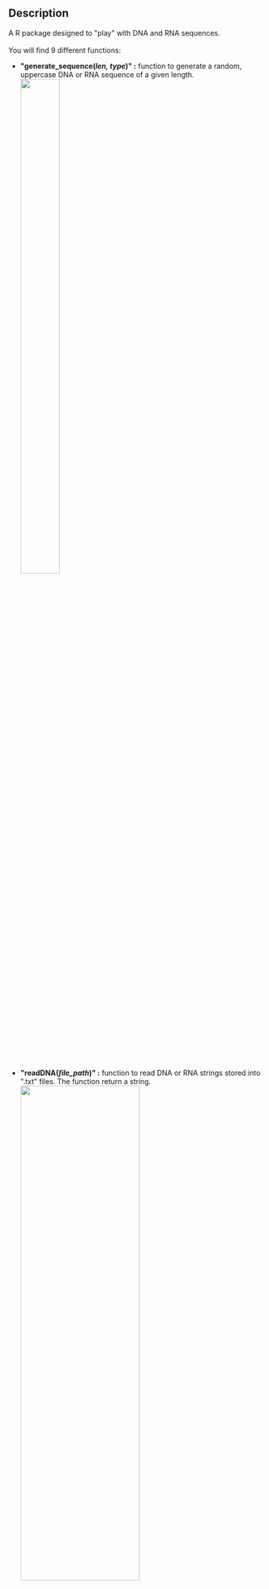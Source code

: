 <h2>Description</h2>
A R package designed to "play" with DNA and RNA sequences. 
<br />
<br />
You will find 9 different functions: 
<ul>
 <li><b>"generate_sequence(<i>len, type</i>)" :</b> function to generate a random, uppercase DNA or RNA sequence of a given length.</li>
<img src="https://i.imgur.com/FCUROtx.png" height="50%" width="40%" alt=""/>
  <br>
 <li><b>"readDNA(<i>file_path</i>)" :</b> function to read DNA or RNA strings stored into ".txt" files. The function return a string.</li> 
  <img src="https://i.imgur.com/bEe7etP.png" height="50%" width="70%" alt=""/>
   <li><b>"transcribe(<i>string</i>)" :</b> function to transcribe a DNA sequence into the correpsonding RNA sequence.</li>
  <img src="https://i.imgur.com/GLYYR14.png" height="50%" width="35%" alt=""/>
    <li><b>"reverse_transcribe(<i>string</i>)" :</b> function to transcribe a RNA sequence into the correpsonding DNA sequence.</li>
 <img src="https://i.imgur.com/T5kDMJk.png" height="50%" width="25%" alt=""/>
     <li><b>"complement_reverse(<i>string</i>)" :</b> function to first compute the complement of a DNA or RNA sequence and then reverse it.</li> 
   <img src="https://i.imgur.com/Tk7oyNH.png" height="50%" width="40%" alt=""/>
    <li><b>"GC_content(<i>string</i>)" :</b> function to compute the GC content of a DNA or RNA string.</li> 
   <img src="https://i.imgur.com/uRmj3fy.png" height="50%" width="50%" alt=""/>
    <li><b>"nucleotides_count(<i>string</i>)" :</b> function to print a plot to visualize the nucleotides count within a DNA or RNA sequence.</li> 
   <img src="https://i.imgur.com/ut9JWz3.png" height="50%" width="60%" alt=""/>
  <br>
   <img src="https://i.imgur.com/oXpvGdl.png" height="50%" width="25%" alt=""/>
    <li><b>"codon_info(<i>x</i>)" :</b> function to obtain the general informations about a codon, namely the fullname and abbreviation of the corresponding aminoacid and the other codons that define the same aminoacid.</li> 
   <img src="https://i.imgur.com/yv3ohfe.png" height="50%" width="30%" alt=""/>
<li><b>"seq_toprotein(<i>x, len_abbreviation</i>)" :</b> function to obtain the corresponding protein sequence of DNA or RNA strings.</li>
  <img src="https://i.imgur.com/dmpP835.png" height="50%" width="90%" alt=""/>
</ul>

<h2>Languages and Utilities Used</h2>
- <b>R</b>

<h2>Environments Used </h2>
- <b>RStudio</b> 
